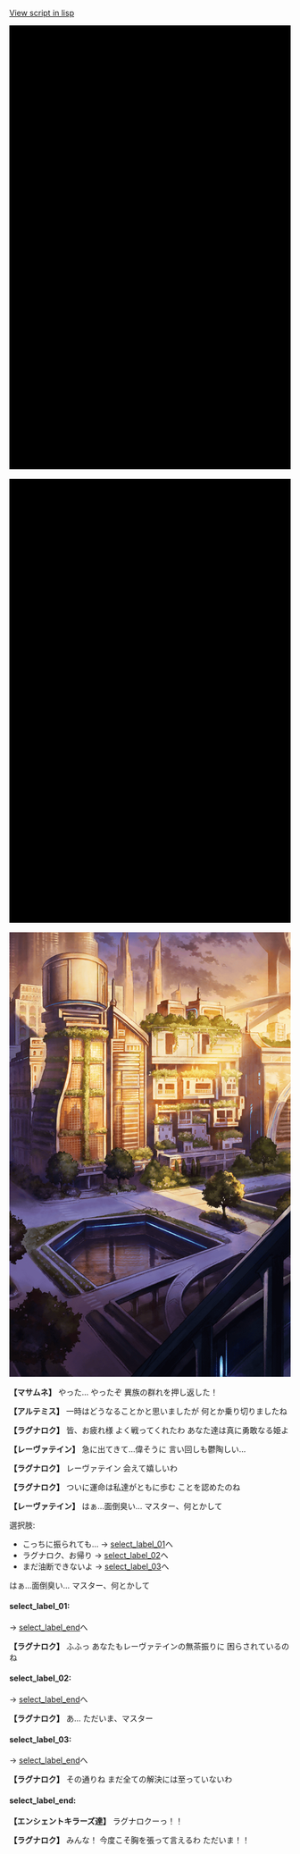 [View script in lisp](../scripts/202316163.txt)

![bg_black.png](../images/backgrounds/bg_black.png)

![bg_black.png](../images/backgrounds/bg_black.png)

![in_city_evening.png](../images/backgrounds/in_city_evening.png)

**【マサムネ】**
やった…
やったぞ
異族の群れを押し返した！

**【アルテミス】**
一時はどうなることかと思いましたが
何とか乗り切りましたね

**【ラグナロク】**
皆、お疲れ様
よく戦ってくれたわ
あなた達は真に勇敢なる姫よ

**【レーヴァテイン】**
急に出てきて…偉そうに
言い回しも鬱陶しい…

**【ラグナロク】**
レーヴァテイン
会えて嬉しいわ

**【ラグナロク】**
ついに運命は私達がともに歩む
ことを認めたのね

**【レーヴァテイン】**
はぁ…面倒臭い…
マスター、何とかして

選択肢:
- こっちに振られても… → [select_label_01](#select_label_01)へ
- ラグナロク、お帰り → [select_label_02](#select_label_02)へ
- まだ油断できないよ → [select_label_03](#select_label_03)へ

はぁ…面倒臭い…
マスター、何とかして

#### select_label_01:
 → [select_label_end](#select_label_end)へ

**【ラグナロク】**
ふふっ
あなたもレーヴァテインの無茶振りに
困らされているのね

#### select_label_02:
 → [select_label_end](#select_label_end)へ

**【ラグナロク】**
あ…
ただいま、マスター

#### select_label_03:
 → [select_label_end](#select_label_end)へ

**【ラグナロク】**
その通りね
まだ全ての解決には至っていないわ

#### select_label_end:

**【エンシェントキラーズ達】**
ラグナロクーっ！！

**【ラグナロク】**
みんな！
今度こそ胸を張って言えるわ
ただいま！！
